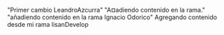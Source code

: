 "Primer cambio LeandroAzcurra" 
"A¤adiendo contenido en la rama." 
"añadiendo contenido en la rama Ignacio Odorico"
A g r e g a n d o   c o n t e n i d o   d e s d e   m i   r a m a   l i s a n D e v e l o p  
 
